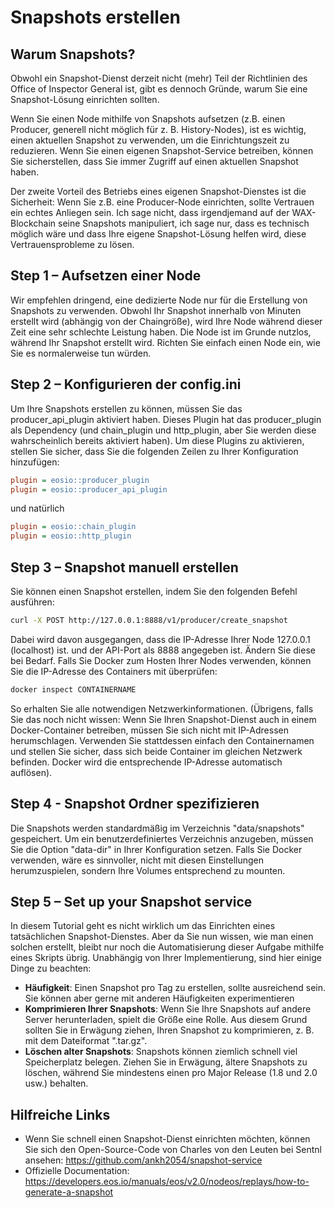 # Snapshots erstellen

## Warum Snapshots?
Obwohl ein Snapshot-Dienst derzeit nicht (mehr) Teil der Richtlinien des Office of Inspector General ist, gibt es dennoch Gründe, warum Sie eine Snapshot-Lösung einrichten sollten.

Wenn Sie einen Node mithilfe von Snapshots aufsetzen (z.B. einen Producer, generell nicht möglich für z. B. History-Nodes), ist es wichtig, einen aktuellen Snapshot zu verwenden, um die Einrichtungszeit zu reduzieren. Wenn Sie einen eigenen Snapshot-Service betreiben, können Sie sicherstellen, dass Sie immer Zugriff auf einen aktuellen Snapshot haben.

Der zweite Vorteil des Betriebs eines eigenen Snapshot-Dienstes ist die Sicherheit: Wenn Sie z.B. eine Producer-Node einrichten, sollte Vertrauen ein echtes Anliegen sein. Ich sage nicht, dass irgendjemand auf der WAX-Blockchain seine Snapshots manipuliert, ich sage nur, dass es technisch möglich wäre und dass Ihre eigene Snapshot-Lösung helfen wird, diese Vertrauensprobleme zu lösen.

## Step 1 – Aufsetzen einer Node
Wir empfehlen dringend, eine dedizierte Node nur für die Erstellung von Snapshots zu verwenden. Obwohl Ihr Snapshot innerhalb von Minuten erstellt wird (abhängig von der Chaingröße), wird Ihre Node während dieser Zeit eine sehr schlechte Leistung haben. Die Node ist im Grunde nutzlos, während Ihr Snapshot erstellt wird. Richten Sie einfach einen Node ein, wie Sie es normalerweise tun würden.

## Step 2 – Konfigurieren der config.ini
Um Ihre Snapshots erstellen zu können, müssen Sie das producer_api_plugin aktiviert haben. Dieses Plugin hat das producer_plugin als Dependency (und chain_plugin und http_plugin, aber Sie werden diese wahrscheinlich bereits aktiviert haben). Um diese Plugins zu aktivieren, stellen Sie sicher, dass Sie die folgenden Zeilen zu Ihrer Konfiguration hinzufügen:

```ini
plugin = eosio::producer_plugin
plugin = eosio::producer_api_plugin
```

und natürlich

```ini
plugin = eosio::chain_plugin
plugin = eosio::http_plugin
```
## Step 3 – Snapshot manuell erstellen
Sie können einen Snapshot erstellen, indem Sie den folgenden Befehl ausführen:

```bash
curl -X POST http://127.0.0.1:8888/v1/producer/create_snapshot
```

Dabei wird davon ausgegangen, dass die IP-Adresse Ihrer Node 127.0.0.1 (localhost) ist. und der API-Port als 8888 angegeben ist. Ändern Sie diese bei Bedarf. Falls Sie Docker zum Hosten Ihrer Nodes verwenden, können Sie die IP-Adresse des Containers mit überprüfen:

```bash
docker inspect CONTAINERNAME
```

So erhalten Sie alle notwendigen Netzwerkinformationen. (Übrigens, falls Sie das noch nicht wissen: Wenn Sie Ihren Snapshot-Dienst auch in einem Docker-Container betreiben, müssen Sie sich nicht mit IP-Adressen herumschlagen. Verwenden Sie stattdessen einfach den Containernamen und stellen Sie sicher, dass sich beide Container im gleichen Netzwerk befinden. Docker wird die entsprechende IP-Adresse automatisch auflösen).

## Step 4 - Snapshot Ordner spezifizieren
Die Snapshots werden standardmäßig im Verzeichnis "data/snapshots" gespeichert. Um ein benutzerdefiniertes Verzeichnis anzugeben, müssen Sie die Option "data-dir" in Ihrer Konfiguration setzen. Falls Sie Docker verwenden, wäre es sinnvoller, nicht mit diesen Einstellungen herumzuspielen, sondern Ihre Volumes entsprechend zu mounten.

## Step 5 – Set up your Snapshot service
In diesem Tutorial geht es nicht wirklich um das Einrichten eines tatsächlichen Snapshot-Dienstes. Aber da Sie nun wissen, wie man einen solchen erstellt, bleibt nur noch die Automatisierung dieser Aufgabe mithilfe eines Skripts übrig. Unabhängig von Ihrer Implementierung, sind hier einige Dinge zu beachten:
- **Häufigkeit**: Einen Snapshot pro Tag zu erstellen, sollte ausreichend sein. Sie können aber gerne mit anderen Häufigkeiten experimentieren
- **Komprimieren Ihrer Snapshots**: Wenn Sie Ihre Snapshots auf andere Server herunterladen, spielt die Größe eine Rolle. Aus diesem Grund sollten Sie in Erwägung ziehen, Ihren Snapshot zu komprimieren, z. B. mit dem Dateiformat ".tar.gz".
- **Löschen alter Snapshots**: Snapshots können ziemlich schnell viel Speicherplatz belegen. Ziehen Sie in Erwägung, ältere Snapshots zu löschen, während Sie mindestens einen pro Major Release (1.8 und 2.0 usw.) behalten.

## Hilfreiche Links
- Wenn Sie schnell einen Snapshot-Dienst einrichten möchten, können Sie sich den Open-Source-Code von Charles von den Leuten bei Sentnl ansehen: https://github.com/ankh2054/snapshot-service
- Offizielle Documentation: https://developers.eos.io/manuals/eos/v2.0/nodeos/replays/how-to-generate-a-snapshot
